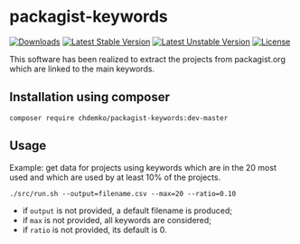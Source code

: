 packagist-keywords
==================
[![Downloads](https://poser.pugx.org/chdemko/packagist-keywords/d/total.png)](https://packagist.org/packages/chdemko/packagist-keywords)
[![Latest Stable Version](https://poser.pugx.org/chdemko/packagist-keywords/version.png)](https://packagist.org/packages/chdemko/packagist-keywords)
[![Latest Unstable Version](https://poser.pugx.org/chdemko/packagist-keywords/v/unstable.png)](https://packagist.org/packages/chdemko/packagist-keywords)
[![License](https://poser.pugx.org/chdemko/packagist-keywords/license.png)](http://www.cecill.info/licences/Licence_CeCILL-B_V1-en.html)

This software has been realized to extract the projects from packagist.org which are linked to the main keywords.

Installation using composer
---------------------------

~~~
composer require chdemko/packagist-keywords:dev-master
~~~

Usage
-----

Example: get data for projects using keywords which are in the 20 most used and which are used by at least 10% of the projects.

~~~
./src/run.sh --output=filename.csv --max=20 --ratio=0.10
~~~

* if `output` is not provided, a default filename is produced;
* if `max` is not provided, all keywords are considered;
* if `ratio` is not provided, its default is 0.

